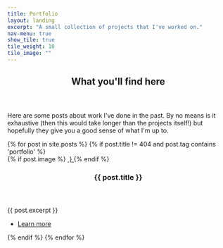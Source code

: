 ```yaml
---
title: Portfolio
layout: landing
excerpt: "A small collection of projects that I've worked on."
nav-menu: true
show_tile: true
tile_weight: 10
tile_image: ""
---
```


<!-- Main -->
<div id="main">

<!-- One -->
<section id="one">
	<div class="inner">
		<header class="major">
			<h2>What you'll find here</h2>
		</header>
		<p>Here are some posts about work I've done in the past. By no means is it exhaustive (then this would take longer than the projects itself!) but hopefully they give you a good sense of what I'm up to.</p>
	</div>
</section>

<!-- Two -->
<section id="two" class="spotlights">
	{% for post in site.posts %}
       	{% if post.title != 404 and post.tag contains 'portfolio' %}
		<section>
			{% if post.image %}
			<a href="generic.html" class="image">
				<img src="{{ post.image }}" alt="" data-position="center center" />
				}
			</a>
			{% endif %}
			<div class="content">
				<div class="inner">
					<header class="major">
						<h3>{{ post.title }}</h3>
					</header>
					<p>{{ post.excerpt }}</p>
					<ul class="actions">
						<li><a href="{{ post.url | relative_url }}" class="button">Learn more</a></li>
					</ul>
				</div>
			</div>
		</section>
		{% endif %}
	{% endfor %}
</section>
</div>
